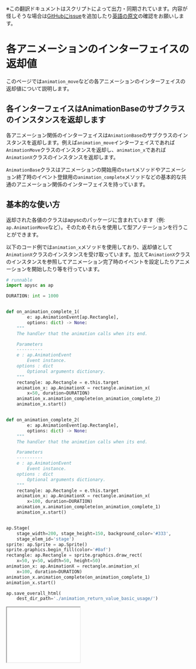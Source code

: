 <span class="inconspicuous-txt">※この翻訳ドキュメントはスクリプトによって出力・同期されています。内容が怪しそうな場合は<a href="https://github.com/simon-ritchie/apysc/issues" target="_blank">GitHubにissue</a>を追加したり[英語の原文](../en/animation_return_value.html)の確認をお願いします。</span>

# 各アニメーションのインターフェイスの返却値

このページでは`animation_move`などの各アニメーションのインターフェイスの返却値について説明します。

## 各インターフェイスはAnimationBaseのサブクラスのインスタンスを返却します

各アニメーション関係のインターフェイスは`AnimationBase`のサブクラスのインスタンスを返却します。例えば`animation_move`インターフェイスであれば`AnimationMove`クラスのインスタンスを返却し、`animation_x`であれば`AnimationX`クラスのインスタンスを返却します。

`AnimationBase`クラスはアニメーションの開始用の`start`メソッドやアニメーション終了時のイベント登録用の`animation_complete`メソッドなどの基本的な共通のアニメーション関係のインターフェイスを持っています。

## 基本的な使い方

返却された各値のクラスはapyscのパッケージに含まれています（例: `ap.AnimationMove`など）。そのためそれらを使用して型アノテーションを行うことができます。

以下のコード例では`animation_x`メソッドを使用しており、返却値として`AnimationX`クラスのインスタンスを受け取っています。加えて`AnimationX`クラスのインスタンスを参照してアニメーション完了時のイベントを設定したりアニメーションを開始したり等を行っています。

```py
# runnable
import apysc as ap

DURATION: int = 1000


def on_animation_complete_1(
        e: ap.AnimationEvent[ap.Rectangle],
        options: dict) -> None:
    """
    The handler that the animation calls when its end.

    Parameters
    ----------
    e : ap.AnimationEvent
        Event instance.
    options : dict
        Optional arguments dictionary.
    """
    rectangle: ap.Rectangle = e.this.target
    animation_x: ap.AnimationX = rectangle.animation_x(
        x=50, duration=DURATION)
    animation_x.animation_complete(on_animation_complete_2)
    animation_x.start()


def on_animation_complete_2(
        e: ap.AnimationEvent[ap.Rectangle],
        options: dict) -> None:
    """
    The handler that the animation calls when its end.

    Parameters
    ----------
    e : ap.AnimationEvent
        Event instance.
    options : dict
        Optional arguments dictionary.
    """
    rectangle: ap.Rectangle = e.this.target
    animation_x: ap.AnimationX = rectangle.animation_x(
        x=100, duration=DURATION)
    animation_x.animation_complete(on_animation_complete_1)
    animation_x.start()


ap.Stage(
    stage_width=200, stage_height=150, background_color='#333',
    stage_elem_id='stage')
sprite: ap.Sprite = ap.Sprite()
sprite.graphics.begin_fill(color='#0af')
rectangle: ap.Rectangle = sprite.graphics.draw_rect(
    x=50, y=50, width=50, height=50)
animation_x: ap.AnimationX = rectangle.animation_x(
    x=100, duration=DURATION)
animation_x.animation_complete(on_animation_complete_1)
animation_x.start()

ap.save_overall_html(
    dest_dir_path='./animation_return_value_basic_usage/')
```

<iframe src="static/animation_return_value_basic_usage/index.html" width="200" height="150"></iframe>